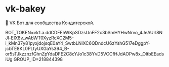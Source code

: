 # vk-bakey
🤖 VK Бот для сообщества Кондитерской.

BOT_TOKEN=vk1.a.ddCDFEhWKpSDzsUnFF2c3bSmHYHwNrvo_4JeAUrl8NJl-EIX8v_wAbWT0XyzRcXC2M5-i_kMn37y81pyxjdojsqE0aY4_SwtbLNiXC6QDndcU6zYshG517eDggpY-jcbTE8KL0PLtyUXGaYs394_B-or5sTJkzznzfGhnZpYdaDFE2C8cYJo1c38YvD5VCCfHJdAOPw8x_OltbEEadsiUg
GROUP_ID=218844398
